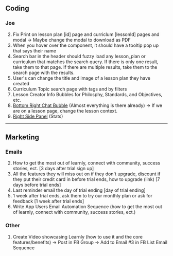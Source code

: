 ## Coding

### Joe

2. Fix Print on lesson plan [id] page and curriclum [lessonId] pages and modal -> Maybe change the modal to download as PDF
3. When you hover over the <Avatar /> component, it should have a tooltip pop up that says their name
4. Search bar in the header should fuzzy load any lesson_plan or curriculum that matches the search query. If there is only one result, take them to that page. If there are multiple results, take them to the search page with the results.
5. User's can change the title and image of a lesson plan they have created
6. Curriculum Topic search page with tags and by filters
7. Lesson Creator Info Bubbles for Philosphy, Standards, and Objectives, etc.
8. [Bottom Right Chat Bubble](<src/app/@dashboard/(pages)/help-center/ChatForm.tsx>) (Almost everything is there already) -> If we are on a lesson page, change the lesson context.
9. [Right Side Panel](<src/app/@dashboard/(pages)/layout.tsx>) (Stats)

---

## Marketing

### Emails

2. How to get the most out of learnly, connect with community, success stories, ect. [3 days after trial sign up]
3. All the features they will miss out on if they don't upgrade, discount if they put their credit card in before trial ends, how to upgrade (link) [7 days before trial ends]
4. Last reminder email the day of trial ending [day of trial ending]
5. 1 week after trial ends, ask them to try our monthly plan or ask for feedback [1 week after trial ends]
6. Write App Users Email Automation Sequence (how to get the most out of learnly, connect with community, success stories, ect.)

### Other

1. Create Video showcasing Learnly (how to use it and the core features/benefits) -> Post in FB Group -> Add to Email #3 in FB List Email Sequence
